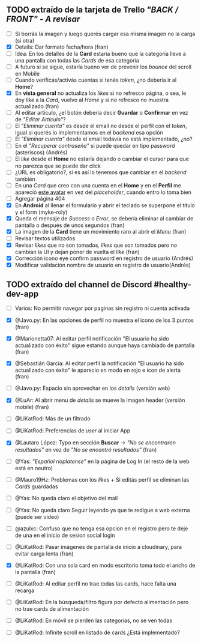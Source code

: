 ## TODO extraído de la tarjeta de Trello _"BACK / FRONT" - A revisar_

- [ ] Si borrás la imagen y luego querés cargar esa misma imagen no la carga (si otra)
- [x] Details: Dar formato fecha/hora (fran)
- [ ] Idea: En los detalles de la **Card** estaría bueno que la categoría lleve a una pantalla con todas las _Cards_ de esa categoría
- [ ] A futuro si se sigue, estaría bueno ver de prevenir los _bounce_ del scroll en Mobile
- [ ] Cuando verificás/activás cuentas si tenés _token_, ¿no debería ir al **Home**?
- [x] En **vista general** no actualiza los _likes_ si no refresco página, o sea, le doy _like_ a la _Card_, vuelvo al _Home_ y si no refresco no muestra actualizado (fran)
- [ ] Al editar artículo, ¿el botón debería decir **Guardar** o **Confirmar** en vez de _"Editar Artículo"_?
- [ ] El _"Eliminar cuenta"_ es desde el email no desde el perfil con el _token_, igual si querés lo implementamos en el _backend_ esa opción
- [ ] El _"Eliminar cuenta"_ desde el email todavía no está implementado, ¿no?
- [ ] En el _"Recuperar contraseña"_ si puede quedar en tipo password (asteriscos) (Andrés)
- [ ] El _like_ desde el **Home** no estaría dejando o cambiar el cursor para que no parezca que se puede dar click
- [ ] ¿URL es obligatorio?, si es así lo tenemos que cambiar en el _backend_ también
- [ ] En una _Card_ que creo con una cuenta en el **Home** y en el **Perfil** me apareció [este avatar](https://us.123rf.com/450wm/apoev/apoev1612/apoev161200008/68697464-icono-de-perfil-avatar-por-defecto-marcador-de-posici%C3%B3n-gray.jpg?ver=6) en vez del _placeholder_, cuando entro lo toma bien
- [ ] Agregar página 404
- [x] En **Android** al llenar el formulario y abrir el teclado se superpone el título y el form (myke-roly)
- [x] Queda el mensaje de _Success_ o _Error_, se debería eliminar al cambiar de pantalla o después de unos segundos (fran)
- [x] La imagen de la **Card** tiene un movimiento raro al abrir el _Menu_ (fran)
- [ ] Revisar textos utilizados
- [x] Revisar _likes_ que no son tomados, _likes_ que son tomados pero no cambian la UI y dejan poner de vuelta el _like_ (fran)
- [x] Corrección icono eye confirm password en registro de usuario (Andrés)
- [x] Modificar validación nombre de usuario en registro de usuario(Andrés)

## TODO extraído del channel de Discord #healthy-dev-app
- [ ] Varios: No permitir navegar por paginas sin registro ni cuenta activada
- [x] @Javo.py: En las opciones de perfil no muestra el icono de los 3 puntos (fran)
- [x] @Marionetta07: Al editar perfil notificación "El usuario ha sido actualizado con éxito" sigue estando aunque haya cambiado de pantalla (fran)
- [x] @Sebastián García: Al editar perfil la notificación "El usuario ha sido actualizado con éxito" le aparecio en modo en rojo e icon de alerta  (fran)
- [ ] @Javo.py: Espacio sin aprovechar en los _details_ (versión web)
- [x] @LuAr: Al abrir menu de _details_ se mueve la imagen header (versión mobile) (fran)
- [ ] @LiKatRod: Más de un filtrado
- [ ] @LiKatRod: Preferencias de _user_ al iniciar App
- [x] @Lautaro López: Typo en sección **Buscar** -> _"No se encontraron resultados"_ en vez de _"No se encontró resultados"_  (fran)
- [ ] @Yas: _"Español rioplatense"_ en la página de Log In (el resto de la web está en neutro)
- [ ] @Mauro19Hz: Problemas con los _likes_ + Si editás perfil se eliminan las _Cards_ guardadas
- [ ] @Yas: No queda claro el objetivo del mail
- [ ] @Yas: No queda claro Seguir leyendo ya que te redigue a web externa (puede ser video)
- [ ] @azulxc: Confuso que no tenga esa opcion en el registro pero te deje de una en el inicio de sesion social login
- [ ] @LiKatRod: Pasar imágenes de pantalla de inicio a cloudinary, para evitar carga lenta  (fran)
- [x] @LiKatRod: Con una sola card en modo escritorio toma todo el ancho de la pantalla (fran)
- [ ] @LiKatRod: Al editar perfil no trae todas las cards, hace falta una recarga
- [ ] @LiKatRod: En la búsqueda/filtro figura por defecto alimentación pero no trae cards de alimentación
- [ ] @LiKatRod: En móvil se pierden las categorías, no se ven todas
- [ ] @LiKatRod: Infinite scroll en listado de cards ¿Está implementado?



